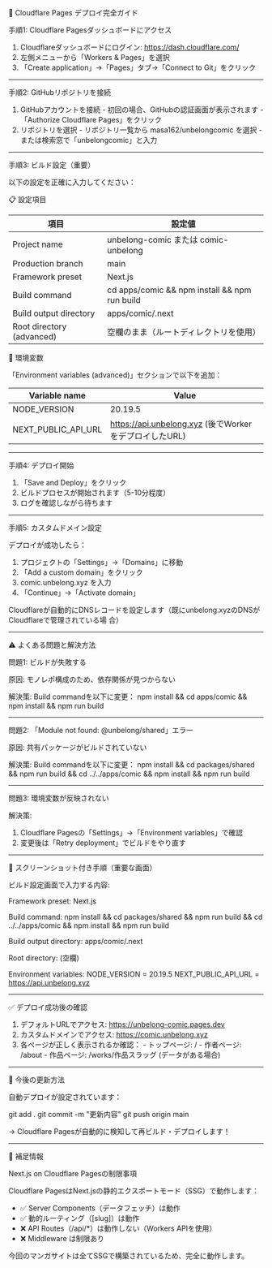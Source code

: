 🚀 Cloudflare Pages デプロイ完全ガイド

  手順1: Cloudflare Pagesダッシュボードにアクセス

  1. Cloudflareダッシュボードにログイン: https://dash.cloudflare.com/
  2. 左側メニューから「Workers & Pages」を選択
  3. 「Create application」→「Pages」タブ→「Connect to Git」をクリック

  ---
  手順2: GitHubリポジトリを接続

  1. GitHubアカウントを接続
    - 初回の場合、GitHubの認証画面が表示されます
    - 「Authorize Cloudflare Pages」をクリック
  2. リポジトリを選択
    - リポジトリ一覧から masa162/unbelongcomic を選択
    - または検索窓で「unbelongcomic」と入力

  ---
  手順3: ビルド設定（重要）

  以下の設定を正確に入力してください：

  📋 設定項目

  | 項目                        | 設定値                                           |
  |---------------------------|-----------------------------------------------|
  | Project name              | unbelong-comic または comic-unbelong             |
  | Production branch         | main                                          |
  | Framework preset          | Next.js                                       |
  | Build command             | cd apps/comic && npm install && npm run build |
  | Build output directory    | apps/comic/.next                              |
  | Root directory (advanced) | 空欄のまま（ルートディレクトリを使用）                           |

  🔧 環境変数

  「Environment variables (advanced)」セクションで以下を追加：

  | Variable name       | Value                                         |
  |---------------------|-----------------------------------------------|
  | NODE_VERSION        | 20.19.5                                       |
  | NEXT_PUBLIC_API_URL | https://api.unbelong.xyz (後でWorkerをデプロイしたURL) |

  ---
  手順4: デプロイ開始

  1. 「Save and Deploy」をクリック
  2. ビルドプロセスが開始されます（5-10分程度）
  3. ログを確認しながら待ちます

  ---
  手順5: カスタムドメイン設定

  デプロイが成功したら：

  1. プロジェクトの「Settings」→「Domains」に移動
  2. 「Add a custom domain」をクリック
  3. comic.unbelong.xyz を入力
  4. 「Continue」→「Activate domain」

  Cloudflareが自動的にDNSレコードを設定します（既にunbelong.xyzのDNSがCloudflareで管理されている場
  合）

  ---
  ⚠️ よくある問題と解決方法

  問題1: ビルドが失敗する

  原因: モノレポ構成のため、依存関係が見つからない

  解決策: Build commandを以下に変更：
  npm install && cd apps/comic && npm install && npm run build

  ---
  問題2: 「Module not found: @unbelong/shared」エラー

  原因: 共有パッケージがビルドされていない

  解決策: Build commandを以下に変更：
  npm install && cd packages/shared && npm run build && cd ../../apps/comic && npm install && npm
  run build

  ---
  問題3: 環境変数が反映されない

  解決策:
  1. Cloudflare Pagesの「Settings」→「Environment variables」で確認
  2. 変更後は「Retry deployment」でビルドをやり直す

  ---
  📸 スクリーンショット付き手順（重要な画面）

  ビルド設定画面で入力する内容:

  Framework preset: Next.js

  Build command:
  npm install && cd packages/shared && npm run build && cd ../../apps/comic && npm install && npm
  run build

  Build output directory:
  apps/comic/.next

  Root directory:
  (空欄)

  Environment variables:
  NODE_VERSION = 20.19.5
  NEXT_PUBLIC_API_URL = https://api.unbelong.xyz

  ---
  ✅ デプロイ成功後の確認

  1. デフォルトURLでアクセス: https://unbelong-comic.pages.dev
  2. カスタムドメインでアクセス: https://comic.unbelong.xyz
  3. 各ページが正しく表示されるか確認：
    - トップページ: /
    - 作者ページ: /about
    - 作品ページ: /works/作品スラッグ (データがある場合)

  ---
  🔄 今後の更新方法

  自動デプロイが設定されています：

  git add .
  git commit -m "更新内容"
  git push origin main

  → Cloudflare Pagesが自動的に検知して再ビルド・デプロイします！

  ---
  📝 補足情報

  Next.js on Cloudflare Pagesの制限事項

  Cloudflare PagesはNext.jsの静的エクスポートモード（SSG）で動作します：
  - ✅ Server Components（データフェッチ）は動作
  - ✅ 動的ルーティング（[slug]）は動作
  - ❌ API Routes（/api/*）は動作しない（Workers APIを使用）
  - ❌ Middleware は制限あり

  今回のマンガサイトは全てSSGで構築されているため、完全に動作します。